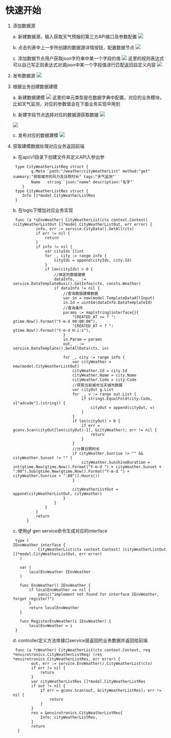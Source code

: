 # 快速开始

1. 添加数据源
    
    a. 新建数据源，输入获取天气预报的第三方API接口及参数配置
    ![](../../public/imgs/develop/business/16774773091278.jpg)
   
   b. 点击列表中上一步所创建的数据源详情按钮，配置数据节点
     ![](../../public/imgs/develop/business/16774774331352.jpg)
   
   c. 添加数据节点用户获取json字符串中某一个字段的值
    ![](../../public/imgs/develop/business/16774774981030.jpg)
    这里的规则表达式可以自己写正则表达式对源json中某一个字段值进行匹配返回自定义内容
![](../../public/imgs/develop/business/16774775186900.jpg)

2. 发布数据源
    ![](../../public/imgs/develop/business/16775529427961.jpg)

1. 根据业务创建数据建模
   
   a. 新建数据建模
    ![](../../public/imgs/develop/business/16775538647760.jpg)
    这里的单元类型是在数据字典中配置，对应的业务模块，比如天气监测，对应的参数值会在下面业务实现中用到
     
     b. 新建字段节点选择对应的数据源获取数据
     ![](../../public/imgs/develop/business/16775539751418.jpg)
   
   ![](../../public/imgs/develop/business/16775539938702.jpg)
 
   c. 发布对应的数据建模
   ![](../../public/imgs/develop/business/16775540263939.jpg)

1. 获取建模数据处理对应业务返回前端
   
   a. 在api/v1目录下创建文件并定义API入参出参
    ```
     type CityWeatherListReq struct {
        	g.Meta `path:"/weather/cityWeatherList" method:"get" summary:"获取城市的风力及日照时长" tags:"天气监测"`
        	Name   string `json:"name" description:"名字"`
        }
     type CityWeatherListRes struct {
    	Info []*model.CityWeatherListRes
     }
    ```
    b. 在logic下增加对应业务实现
      ```
       func (a *sEnvWeather) CityWeatherList(ctx context.Context) (cityWeatherListOut []*model.CityWeatherListOut, err error) {
            	info, err := service.CityData().GetAll(ctx)
            	if err != nil {
            		return
            	}
            	if info != nil {
            		var cityIds []int
            		for _, city := range info {
            			cityIds = append(cityIds, city.Id)
            		}
            		if len(cityIds) > 0 {
            			//绑定的数据建模
            			dataInfo, _ := service.DataTemplateBusi().GetInfos(ctx, consts.Weather)
            			if dataInfo != nil {
            				//查询数据建模数据
            				var in = new(model.TemplateDataAllInput)
            				in.Id = uint64(dataInfo.DataTemplateId)
            				//查询条件
            				params := map[string]interface{}{
            					"CREATED_AT >= ? ": gtime.Now().Format("Y-m-d 00:00:00"),
            					"CREATED_AT < ? ":  gtime.Now().Format("Y-m-d H:i:s"),
            				}
            				in.Param = params
            				out, _ := service.DataTemplate().GetAllData(ctx, in)
            
            				for _, city := range info {
            					var cityWeather = new(model.CityWeatherListOut)
            					cityWeather.Id = city.Id
            					cityWeather.Name = city.Name
            					cityWeather.Code = city.Code
            					//获取当前城市当天城市数据
            					var cityOut g.List
            					for _, v := range out.List {
            						if strings.EqualFold(city.Code, v["adcode"].(string)) {
            							cityOut = append(cityOut, v)
            						}
            					}
            					if len(cityOut) > 0 {
            						if err = gconv.Scan(cityOut[len(cityOut)-1], &cityWeather); err != nil {
            							return
            						}
            					}
            					//计算日照时长
            					if cityWeather.Sunrise != "" && cityWeather.Sunset != "" {
            						cityWeather.SunshineDuration = int(gtime.New(gtime.Now().Format("Y-m-d ") + cityWeather.Sunset + ":00").Sub(gtime.New(gtime.Now().Format("Y-m-d ") + cityWeather.Sunrise + ":00")).Hours())
            					}
            
            					cityWeatherListOut = append(cityWeatherListOut, cityWeather)
            				}
            			}
            		}
            	}
            	return
            }
      ```
   
    c. 使用gf gen service命令生成对应的interface
     ```
      type (
	IEnvWeather interface {
        		CityWeatherList(ctx context.Context) (cityWeatherListOut []*model.CityWeatherListOut, err error)
        )
        
        var (
        	localEnvWeather IEnvWeather
        )
        
        func EnvWeather() IEnvWeather {
        	if localEnvWeather == nil {
        		panic("implement not found for interface IEnvWeather, forgot register?")
        	}
        	return localEnvWeather
        }
        
        func RegisterEnvWeather(i IEnvWeather) {
        	localEnvWeather = i
      }
     ```
    d. controller定义方法体接口service层返回的业务数据并返回给前端
    ```
     func (a *cWeather) CityWeatherList(ctx context.Context, req *envirotronics.CityWeatherListReq) (res *envirotronics.CityWeatherListRes, err error) {
        	out, err := service.EnvWeather().CityWeatherList(ctx)
        	if err != nil {
        		return
        	}
        	var cityWeatherListRes []*model.CityWeatherListRes
        	if out != nil {
        		if err = gconv.Scan(out, &cityWeatherListRes); err != nil {
        			return
        		}
        	}
        	res = &envirotronics.CityWeatherListRes{
        		Info: cityWeatherListRes,
        	}
        	return
      }
    ```
